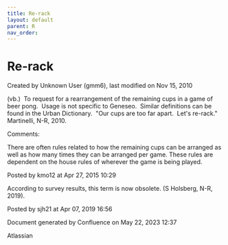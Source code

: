 ```yaml
---
title: Re-rack
layout: default
parent: R
nav_order:
---
```


# Re-rack

Created by  Unknown User (gmm6), last modified on Nov 15, 2010

(vb.)  To request for a rearrangement of the remaining cups in a game of beer pong.  Usage is not specific to Geneseo.  Similar definitions can be found in the Urban Dictionary.  &quot;Our cups are too far apart.  Let's re-rack.&quot;  Martinelli, N-R, 2010.

Comments:

There are often rules related to how the remaining cups can be arranged as well as how many times they can be arranged per game. These rules are dependent on the house rules of wherever the game is being played.

Posted by kmo12 at Apr 27, 2015 10:29

According to survey results, this term is now obsolete. (S Holsberg, N-R, 2019).

Posted by sjh21 at Apr 07, 2019 16:56

Document generated by Confluence on May 22, 2023 12:37

Atlassian

